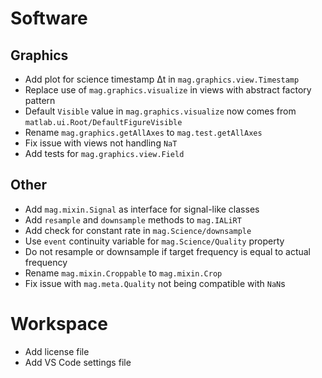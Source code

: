 # Software

## Graphics

- Add plot for science timestamp Δt in `mag.graphics.view.Timestamp`
- Replace use of `mag.graphics.visualize` in views with abstract factory pattern
- Default `Visible` value in `mag.graphics.visualize` now comes from `matlab.ui.Root/DefaultFigureVisible`
- Rename `mag.graphics.getAllAxes` to `mag.test.getAllAxes`
- Fix issue with views not handling `NaT`
- Add tests for `mag.graphics.view.Field`

## Other

- Add `mag.mixin.Signal` as interface for signal-like classes
- Add `resample` and `downsample` methods to `mag.IALiRT`
- Add check for constant rate in `mag.Science/downsample`
- Use `event` continuity variable for `mag.Science/Quality` property
- Do not resample or downsample if target frequency is equal to actual frequency
- Rename `mag.mixin.Croppable` to `mag.mixin.Crop`
- Fix issue with `mag.meta.Quality` not being compatible with `NaN`s

# Workspace

- Add license file
- Add VS Code settings file
